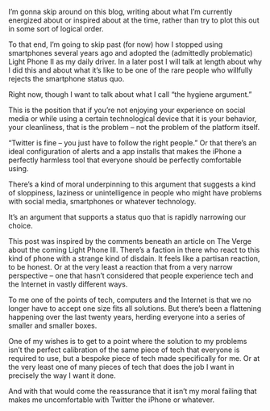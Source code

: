 I’m gonna skip around on this blog, writing about what I’m currently energized about or inspired about at the time, rather than try to plot this out in some sort of logical order. 

To that end, I’m going to skip past (for now) how I stopped using smartphones several years ago and adopted the (admittedly problematic) Light Phone II as my daily driver. In a later post I will talk at length about why I did this and about what it’s like to be one of the rare people who willfully rejects the smartphone status quo.

Right now, though I want to talk about what I call “the hygiene argument.”

This is the position that if you’re not enjoying your experience on social media or while using a certain technological device that it is your behavior, your cleanliness, that is the problem – not the problem of the platform itself. 

“Twitter is fine – you just have to follow the right people.” Or that there’s an ideal configuration of alerts and a app installs that makes the iPhone a perfectly harmless tool that everyone should be perfectly comfortable using.

There’s a kind of moral underpinning to this argument that suggests a kind of sloppiness, laziness or unintelligence in people who might have problems with social media, smartphones or whatever technology. 

It’s an argument that supports a status quo that is rapidly narrowing our choice. 

This post was inspired by the comments beneath an article on The Verge about the coming Light Phone III. There’s a faction in there who react to this kind of phone with a strange kind of disdain. It feels like a partisan reaction, to be honest. Or at the very least a reaction that from a very narrow perspective – one that hasn’t considered that people experience tech and the Internet in vastly different ways.

To me one of the points of tech, computers and the Internet is that  we no longer have to accept one size fits all solutions. But there’s been a flattening happening over the last twenty years, herding everyone into a series of smaller and smaller boxes. 

One of my wishes is to get to a point where the solution to my problems isn’t the perfect calibration of the same piece of tech that everyone is required to use, but a bespoke piece of tech made specifically for me. Or at the very least one of many pieces of tech that does the job I want in precisely the way I want it done. 

And with that would come the reassurance that it isn’t my moral failing that makes me uncomfortable with Twitter the iPhone or whatever. 
